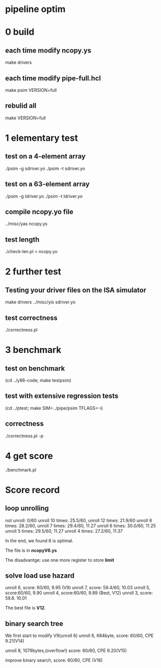 # pipeline optim

# 0 build
## each time modify ncopy.ys
make drivers

## each time modify pipe-full.hcl
make psim VERSION=full

## rebulid all
make VERSION=full

# 1 elementary test
## test on a 4-element array
./psim -g sdriver.yo
./psim -t sdriver.yo

## test on a 63-element array
./psim -g ldriver.yo
./psim -t ldriver.yo

## compile ncopy.yo file
../misc/yas ncopy.ys

## test length
./check-len.pl < ncopy.yo

# 2 further test
## Testing your driver files on the ISA simulator
make drivers
../misc/yis sdriver.yo

## test correctness
./correctness.pl

# 3 benchmark

## test on benchmark
(cd ../y86-code; make testpsim)

## test  with extensive regression tests
(cd ../ptest; make SIM=../pipe/psim TFLAGS=-i)

## correctness
./correctness.pl -p

# 4 get score
./benchmark.pl


# Score record
## loop unrolling
not unroll: 0/60
unroll 10 times: 25.5/60, 
unroll 12 times: 21.9/60
unroll 8 times: 28.2/60, 
unroll 7 times: 29.4/60, 11.27
unroll 6 times: 30.0/60, 11.25
unroll 5 times: 29.5/60, 11.27
unroll 4 times: 27.2/60, 11.37

In the end, we found 6 is optimal.

The file is in **ncopyV6.ys**

The disadvantge: use one more register to store **limit** 

## solve load use hazard
 unroll 6, score: 60/60, 9.95 (V9)
 unroll 7, score: 59.4/60, 10.03
unroll 5, score:60/60, 9.90
unroll 4, score:60/60, 9.89 (Best, V12)
unroll 3, score: 59.8. 10.01

The best file is **V12**.

## binary search tree
We first start to modify V9(unroll 6)
unroll 6, 684byte, score: 60/60, CPE 9.21(V14)

unroll 8, 1079bytes,(overflow!) score: 60/60, CPE 9.20(V15)

improve binary search, score: 60/60, CPE (V16)